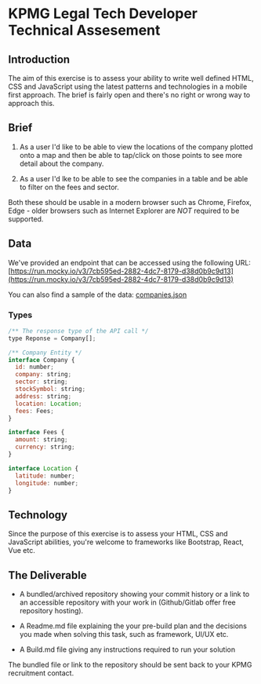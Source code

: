 # KPMG Legal Tech Developer Technical Assesement

## Introduction

The aim of this exercise is to assess your ability to write well defined HTML, CSS and JavaScript using the latest patterns and technologies in a mobile first approach. The brief is fairly open and there's no right or wrong way to approach this.


## Brief

1. As a user I'd like to be able to view the locations of the company plotted onto a map and then be able to tap/click on those points to see more detail about the company.

2. As a user I'd lke to be able to see the companies in a table and be able to filter on the fees and sector.

Both these should be usable in a modern browser such as Chrome, Firefox, Edge - older browsers such as Internet Explorer are *NOT* required to be supported.

## Data

We've provided an endpoint that can be accessed using the following URL: [https://run.mocky.io/v3/7cb595ed-2882-4dc7-8179-d38d0b9c9d13](https://run.mocky.io/v3/7cb595ed-2882-4dc7-8179-d38d0b9c9d13)

You can also find a sample of the data: [companies.json](companies.json)

### Types

```js
/** The response type of the API call */
type Reponse = Company[];

/** Company Entity */
interface Company {
  id: number;
  company: string;
  sector: string;
  stockSymbol: string;
  address: string;
  location: Location;
  fees: Fees;
}

interface Fees {
  amount: string;
  currency: string;
}

interface Location {
  latitude: number;
  longitude: number;
}
```


## Technology

Since the purpose of this exercise is to assess your HTML, CSS and JavaScript abilities, you're welcome to frameworks like Bootstrap, React, Vue etc.

## The Deliverable

* A bundled/archived repository showing your commit history or a link to an accessible repository with your work in (Github/Gitlab offer free repository hosting).

* A Readme.md file explaining the your pre-build plan and the decisions you made when solving this task, such as framework, UI/UX etc.
* A Build.md file giving any instructions required to run your solution

The bundled file or link to the repository should be sent back to your KPMG recruitment contact.
